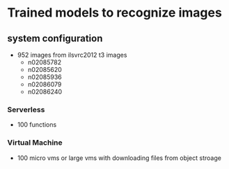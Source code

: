 # Trained models to recognize images

## system configuration

- 952 images from ilsvrc2012 t3 images
  - n02085782
  - n02085620
  - n02085936
  - n02086079
  - n02086240

### Serverless

- 100 functions

### Virtual Machine

- 100 micro vms or large vms with downloading files from object stroage
